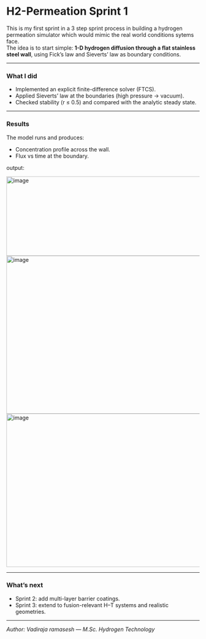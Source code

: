 # H2-Permeation Sprint 1

This is my first sprint in a 3 step sprint process in  building a hydrogen permeation simulator which would mimic the real world conditions sytems face.  
The idea is to start simple: **1-D hydrogen diffusion through a flat stainless steel wall**, using Fick’s law and Sieverts’ law as boundary conditions.  

---

### What I did
- Implemented an explicit finite-difference solver (FTCS).
- Applied Sieverts’ law at the boundaries (high pressure → vacuum).
- Checked stability (r ≤ 0.5) and compared with the analytic steady state.

---

### Results
The model runs and produces:
- Concentration profile across the wall.
- Flux vs time at the boundary.

 output:

<img width="697" height="207" alt="image" src="https://github.com/user-attachments/assets/230f84dc-0a92-4c90-9e5a-4dd14ba2eebc" />
<img width="553" height="412" alt="image" src="https://github.com/user-attachments/assets/ab54f49a-0030-48f5-824f-a54b70275c13" />
<img width="545" height="400" alt="image" src="https://github.com/user-attachments/assets/76fd2525-9fe1-4717-b9ff-aba8edb33232" />





---

### What’s next
- Sprint 2: add multi-layer barrier coatings.  
- Sprint 3: extend to fusion-relevant H–T systems and realistic geometries.  

---

*Author: Vadiraja ramasesh — M.Sc. Hydrogen Technology*

